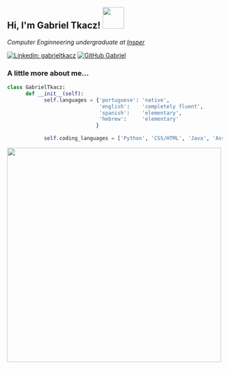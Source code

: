 <h2> Hi, I'm Gabriel Tkacz! <img src="https://media.giphy.com/media/SuZY20qLNE3Hq/giphy.gif" width="50"></h2>

<p><em>Computer Enginneering undergraduate at <a href="https://www.insper.edu.br/en/">Insper</a></em></p>

[![Linkedin: gabrieltkacz](https://img.shields.io/badge/-gabrieltkacz-blue?style=flat-square&logo=Linkedin&logoColor=white&link=https://www.linkedin.com/in/gabriel-tkacz-7877a8194//)](https://www.linkedin.com/in/gabriel-tkacz-7877a8194/)
[![GitHub Gabriel](https://img.shields.io/github/followers/gtkacz?label=follow&style=social)](https://github.com/gtkacz)

### A little more about me...  

```python
class GabrielTkacz:
      def __init__(self):
            self.languages = {'portuguese': 'native',
                              'english':    'completely fluent',
                              'spanish':    'elementary',
                              'hebrew':     'elementary'
                             }
                           
            self.coding_languages = ['Python', 'CSS/HTML', 'Java', 'Assembly', 'VHDL', ]    
```


<a href="https://www.linkedin.com/in/gabriel-tkacz-7877a8194/"><img src="https://github-readme-stats.vercel.app/api?username=gtkacz&bg_color=0D1117&title_color=56A1F7&text_color=C9D1D9&icon_color=56A1F7&mode&count_private=true&show_icons=true&hide=stars&include_all_commits=true" width="500" /></a>
